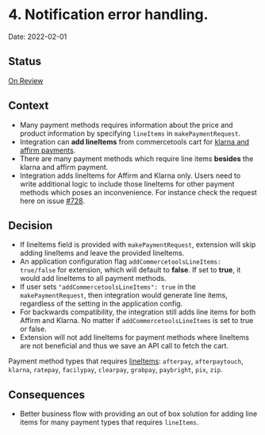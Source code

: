# 4. Notification error handling.

Date: 2022-02-01

## Status

[On Review]()

## Context

- Many payment methods requires information about the price and product information by specifying `lineItems` in `makePaymentRequest`.
- Integration can **add lineItems** from commercetools cart for [klarna and affirm payments](https://github.com/commercetools/commercetools-adyen-integration/blob/v9.6.0/extension/docs/WebComponentsIntegrationGuide.md#klarna-payment-and-affirm-payment).
- There are many payment methods which require line items **besides** the klarna and affirm payment.
- Integration adds lineItems for Affirm and Klarna only. Users need to write additional logic to include those lineItems for other payment methods which poses an inconvenience. For instance check the request here on issue [#728](https://github.com/commercetools/commercetools-adyen-integration/issues/728).

## Decision

- If lineItems field is provided with `makePaymentRequest`, extension will skip adding lineItems and leave the provided lineItems.
- An application configuration flag `addCommercetoolsLineItems: true/false` for extension, which will default to **false**. If set to **true**, it would add lineItems to all payment methods.
- If user sets  `"addCommercetoolsLineItems": true` in the `makePaymentRequest`, then integration would generate line items, regardless of the setting in the application config.
- For backwards compatibility, the integration still adds line items for both Affirm and Klarna. No matter if `addCommercetoolsLineItems` is set to true or false.
- Extension will not add lineItems for payment methods where lineItems are not beneficial and thus we save an API call to fetch the cart.

Payment method types that requires [lineItems](https://docs.adyen.com/api-explorer/#/CheckoutService/latest/payments__reqParam_lineItems): 
`afterpay`, `afterpaytouch`, `klarna`, `ratepay`, `facilypay`, `clearpay`, `grabpay`, `paybright`, `pix`, `zip`.

## Consequences

- Better business flow with providing an out of box solution for adding line items for many payment types that requires `lineItems`.
